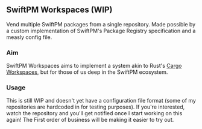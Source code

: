 ## SwiftPM Workspaces (WIP)

Vend multiple SwiftPM packages from a single repository. Made possible by
a custom implementation of SwiftPM's Package Registry specification and a measly
config file.

### Aim

SwiftPM Workspaces aims to implement a system akin to Rust's [Cargo Workspaces](https://doc.rust-lang.org/book/ch14-03-cargo-workspaces.html),
but for those of us deep in the SwiftPM ecosystem.

### Usage

This is still WIP and doesn't yet have a configuration file format (some of my
repositories are hardcoded in for testing purposes). If you're interested, watch
the repository and you'll get notified once I start working on this again! The First
order of business will be making it easier to try out.
